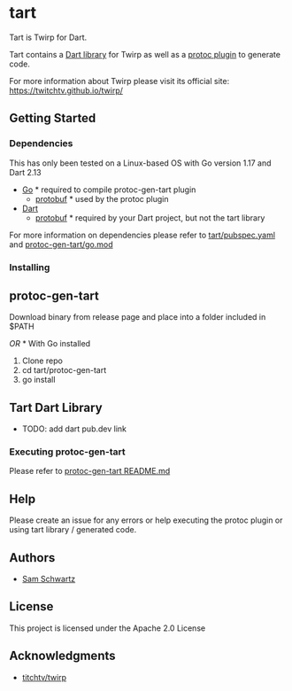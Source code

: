 # tart

Tart is Twirp for Dart.

Tart contains a [Dart library](tart) for Twirp as well as a [protoc plugin](protoc-gen-tart) to generate code.

For more information about Twirp please visit its official site: https://twitchtv.github.io/twirp/

## Getting Started

### Dependencies

This has only been tested on a Linux-based OS with Go version 1.17 and Dart 2.13
* [Go](https://go.dev) \* required to compile protoc-gen-tart plugin
  * [protobuf](https://google.golang.org/protobuf) \* used by the protoc plugin
* [Dart](https://dart.dev/)
  * [protobuf](https://pub.dev/packages/protobuf) \* required by your Dart project, but not the tart library

For more information on dependencies please refer to [tart/pubspec.yaml](tart/pubspec.yaml) and [protoc-gen-tart/go.mod](protoc-gen-tart/go.mod)

### Installing

## protoc-gen-tart

Download binary from release page and place into a folder included in $PATH

*OR*
\* With Go installed
1. Clone repo
2. cd tart/protoc-gen-tart
3. go install

## Tart Dart Library

* TODO: add dart pub.dev link

### Executing protoc-gen-tart

Please refer to [protoc-gen-tart README.md](protoc-gen-tart/README.md)

## Help

Please create an issue for any errors or help executing the protoc plugin or using tart library / generated code.

## Authors

* [Sam Schwartz](https://github.com/sschwartz96)

## License

This project is licensed under the Apache 2.0 License

## Acknowledgments

* [titchtv/twirp](https://github.com/twitchtv/twirp)
